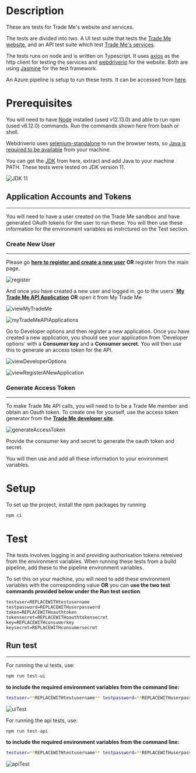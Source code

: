 
# Description
These are tests for Trade Me's website and services.

The tests are divided into two. A UI test suite that tests the [Trade Me website](https://www.tmsandbox.co.nz/), and an API test suite which test [Trade Me's services](https://developer.trademe.co.nz/api-overview/).

The tests runs on node and is written on Typescript. It uses [axios](https://axios-http.com/) as the http client for testing the services and [webdriverio](https://webdriver.io/) for the website. Both are using [Jasmine](https://jasmine.github.io/) for the test framework.

An Azure pipeline is setup to run these tests. It can be accessed from [here](https://dev.azure.com/noelsev/bahaykubo/_build?definitionId=4).

# Prerequisites

You will need to have [Node](https://nodejs.org/en/) installed (used v12.13.0) and able to run npm (used v6.12.0) commands. Run the commands shown here from bash or shell.

Webdriverio uses [selenium-standalone](https://www.npmjs.com/package/selenium-standalone) to run the browser tests, so [Java is required to be available](https://github.com/vvo/selenium-standalone/blob/HEAD/docs/java-versions.md) from your machine.

You can get the [JDK](https://jdk.java.net/archive/) from here, extract and add Java to your machine PATH. These tests were tested on JDK version 11.

![JDK 11](files/jdk11.png)

## Application Accounts and Tokens
----
You will need to have a user created on the Trade Me sandbox and have generated OAuth tokens for the user to run these. You will then use these information for the environment variables as instrctured on the Test section.


### Create New User
----
Please go **[here to register and create a new user](https://www.tmsandbox.co.nz/Members/Register.aspx)** **OR** register from the main page.

![register](files/register.png)

And once you have created a new user and logged in, go to the users' **[My Trade Me API Application](https://www.tmsandbox.co.nz/MyTradeMe/Api/MyApplications.aspx)** **OR** open it from My Trade Me

![viewMyTradeMe](files/viewMyTradeMe.png)

![myTradeMeAPIApplications](files/myTradeMeAPIApplications.png)

Go to Developer options and then register a new application. Once you have created a new application, you should see your application from 'Developer options' with a **Consumer key** and a **Consumer secret**. You will then use this to generate an access token for the API.

![viewDeveloperOptions](files/viewDeveloperOptions.png)

![viewRegisterANewApplication](files/viewRegisterANewApplication.png)

### Generate Access Token
----
To make Trade Me API calls, you will need to to be a Trade Me member and obtain an Oauth token. To create one for yourself, use the access token generator from the **[Trade Me developer site](https://developer.trademe.co.nz/api-overview/authentication/)**.

![generateAccessToken](files/generateAccessToken.png)

Provide the consumer key and secret to generate the oauth token and secret.

You will then use and add all these information to your environment variables.

# Setup
To set up the project, install the npm packages by running

```bash
npm ci
```

# Test
The tests involves logging in and providing authorisation tokens retreived from the environment variables. When running these tests from a build pipeline, add these to the pipeline environment variables.

To set this on your machine, you will need to add these environment variables with the corresponding value **OR** you can **use the two test commands provided below under the Run test section**.

```text
testuser=REPLACEWITHtestusername
testpassword=REPLACEWITHuserpassword
token=REPLACEWITHoauthtoken
tokensecret=REPLACEWITHoauthtokensecret
key=REPLACEWITHconsumerkey
keysecret=REPLACEWITHconsumersecret
```
## Run test
----

For running the ui tests, use:
```bash
npm run test-ui
```

**to include the required environment variables from the command line:**
```bash
testuser=**REPLACEWITHtestusername** testpassword=**REPLACEWITHuserpassword** token=**REPLACEWITHoauthtoken** tokensecret=**REPLACEWITHoauthtokensecret** key=**REPLACEWITHconsumerkey** keysecret=**REPLACEWITHconsumersecret** npm run test-ui
```

![uiTest](files/uiTest.png)

For running the api tests, use:
```bash
npm run test-api
```

**to include the required environment variables from the command line:**
```bash
testuser=**REPLACEWITHtestusername** testpassword=**REPLACEWITHuserpassword** token=**REPLACEWITHoauthtoken** tokensecret=**REPLACEWITHoauthtokensecret** key=**REPLACEWITHconsumerkey** keysecret=**REPLACEWITHconsumersecret** npm run test-api
```

![apiTest](files/apiTest.png)
